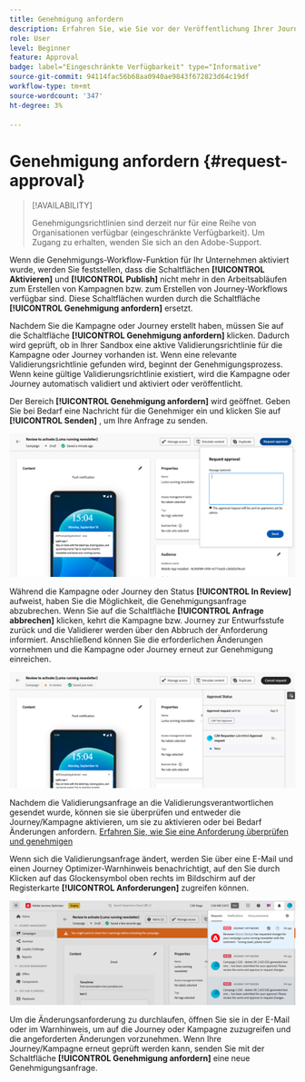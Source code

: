 ```yaml
---
title: Genehmigung anfordern
description: Erfahren Sie, wie Sie vor der Veröffentlichung Ihrer Journey und Kampagnen eine Genehmigung anfordern können.
role: User
level: Beginner
feature: Approval
badge: label="Eingeschränkte Verfügbarkeit" type="Informative"
source-git-commit: 94114fac56b68aa0940ae9843f672823d64c19df
workflow-type: tm+mt
source-wordcount: '347'
ht-degree: 3%

---
```



# Genehmigung anfordern {#request-approval}

>[!AVAILABILITY]
>
> Genehmigungsrichtlinien sind derzeit nur für eine Reihe von Organisationen verfügbar (eingeschränkte Verfügbarkeit). Um Zugang zu erhalten, wenden Sie sich an den Adobe-Support.

Wenn die Genehmigungs-Workflow-Funktion für Ihr Unternehmen aktiviert wurde, werden Sie feststellen, dass die Schaltflächen **[!UICONTROL Aktivieren]** und **[!UICONTROL Publish]** nicht mehr in den Arbeitsabläufen zum Erstellen von Kampagnen bzw. zum Erstellen von Journey-Workflows verfügbar sind. Diese Schaltflächen wurden durch die Schaltfläche **[!UICONTROL Genehmigung anfordern]** ersetzt.

Nachdem Sie die Kampagne oder Journey erstellt haben, müssen Sie auf die Schaltfläche **[!UICONTROL Genehmigung anfordern]** klicken. Dadurch wird geprüft, ob in Ihrer Sandbox eine aktive Validierungsrichtlinie für die Kampagne oder Journey vorhanden ist. Wenn eine relevante Validierungsrichtlinie gefunden wird, beginnt der Genehmigungsprozess. Wenn keine gültige Validierungsrichtlinie existiert, wird die Kampagne oder Journey automatisch validiert und aktiviert oder veröffentlicht.

Der Bereich **[!UICONTROL Genehmigung anfordern]** wird geöffnet. Geben Sie bei Bedarf eine Nachricht für die Genehmiger ein und klicken Sie auf **[!UICONTROL Senden]** , um Ihre Anfrage zu senden.

![](assets/approval-request.png)

Während die Kampagne oder Journey den Status **[!UICONTROL In Review]** aufweist, haben Sie die Möglichkeit, die Genehmigungsanfrage abzubrechen. Wenn Sie auf die Schaltfläche **[!UICONTROL Anfrage abbrechen]** klicken, kehrt die Kampagne bzw. Journey zur Entwurfsstufe zurück und die Validierer werden über den Abbruch der Anforderung informiert. Anschließend können Sie die erforderlichen Änderungen vornehmen und die Kampagne oder Journey erneut zur Genehmigung einreichen.

![](assets/approval-cancel.png)

Nachdem die Validierungsanfrage an die Validierungsverantwortlichen gesendet wurde, können sie sie überprüfen und entweder die Journey/Kampagne aktivieren, um sie zu aktivieren oder bei Bedarf Änderungen anfordern. [Erfahren Sie, wie Sie eine Anforderung überprüfen und genehmigen](review-approve-request.md)

Wenn sich die Validierungsanfrage ändert, werden Sie über eine E-Mail und einen Journey Optimizer-Warnhinweis benachrichtigt, auf den Sie durch Klicken auf das Glockensymbol oben rechts im Bildschirm auf der Registerkarte **[!UICONTROL Anforderungen]** zugreifen können.

![](assets/changes-requested.png)

Um die Änderungsanforderung zu durchlaufen, öffnen Sie sie in der E-Mail oder im Warnhinweis, um auf die Journey oder Kampagne zuzugreifen und die angeforderten Änderungen vorzunehmen. Wenn Ihre Journey/Kampagne erneut geprüft werden kann, senden Sie mit der Schaltfläche **[!UICONTROL Genehmigung anfordern]** eine neue Genehmigungsanfrage.
